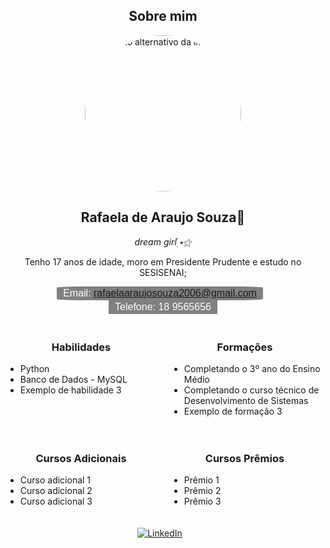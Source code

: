 <div style="text-align: center;">
    <h2>Sobre mim</h2>
</div>

<div style="text-align: center;">
    <img src="image/imagem.jpg" alt="Texto alternativo da imagem" style="border-radius: 100%; width: 250px; height: 250px; object-fit: cover;">
</div>

<div style="text-align: center;">
    <h2>Rafaela de Araujo Souza👑</h2>
    <em>dream girl๋࣭ ⭑⚝</em>
</div>

<p style="text-align: center;">
    Tenho 17 anos de idade, moro em Presidente Prudente e estudo no SESISENAI;
</p>

<div style="text-align: center; margin-bottom: 20px;">
    <button style="background-color: #808080; color: white; border: none; padding: 2px 10px; font-size: 16px; margin-right: 10px; border-radius: 10%">
        Email: <a href="mailto:rafaelaaraujosouza2006@gmail.com">rafaelaaraujosouza2006@gmail.com</a>
    </button>
    <button style="background-color: #808080; color: white; border: none; padding: 2px 10px; font-size: 16px;">
        Telefone: 18 9565656
    </button>
</div>

<div style="display: flex; justify-content: center; margin-bottom: 20px;">

<div style="text-align: center; width: 50%; margin-right: 20px;">
        <h3>Habilidades</h3>
        <ul style="text-align: left;">
            <li>Python</li>
            <li>Banco de Dados - MySQL</li>
            <li>Exemplo de habilidade 3</li>
        </ul>
    </div>

<div style="text-align: center; width: 50%;">
        <h3>Formações</h3>
        <ul style="text-align: left;">
            <li>Completando o 3º ano do Ensino Médio</li>
            <li>Completando o curso técnico de Desenvolvimento de Sistemas</li>
            <li>Exemplo de formação 3</li>
        </ul>
    </div>

</div>

<div style="display: flex; justify-content: center; margin-bottom: 20px;">

<div style="text-align: center; width: 50%; margin-right: 20px;">
        <h3>Cursos Adicionais</h3>
        <ul style="text-align: left;">
            <li>Curso adicional 1</li>
            <li>Curso adicional 2</li>
            <li>Curso adicional 3</li>
        </ul>
    </div>

<div style="text-align: center; width: 50%;">
        <h3>Cursos Prêmios</h3>
        <ul style="text-align: left;">
            <li>Prêmio 1</li>
            <li>Prêmio 2</li>
            <li>Prêmio 3</li>
        </ul>
    </div>

</div>

<div style="text-align: center;">
    <a href="https://www.linkedin.com/in/rafaela-souza-9b9a942ab" target="_blank" style="margin-right: 10px;">
        <img src="https://img.shields.io/badge/LinkedIn-0077B5?style=for-the-badge&logo=linkedin&logoColor=white" alt="LinkedIn">
    </a>
    
</div>
